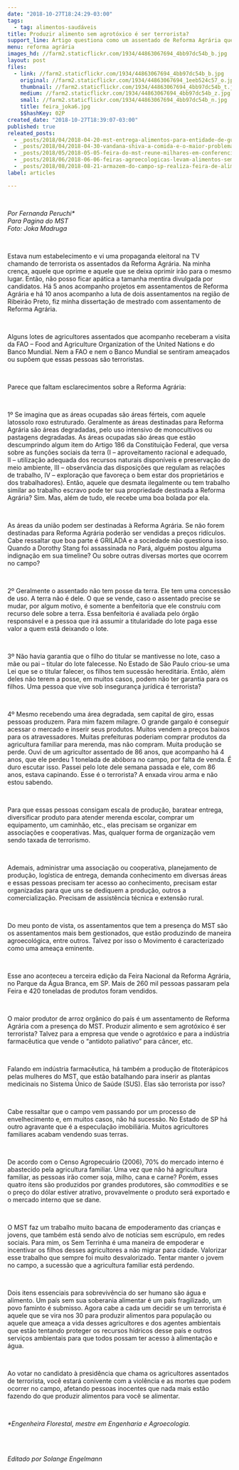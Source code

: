 ```yaml
---
date: "2018-10-27T18:24:29-03:00"
tags:
  - tag: alimentos-saudáveis
title: Produzir alimento sem agrotóxico é ser terrorista?
support_line: Artigo questiona como um assentado de Reforma Agrária que produz alimentos no campo pode ser considerado dessa forma
menu: reforma agrária
images_hd: //farm2.staticflickr.com/1934/44863067694_4bb97dc54b_b.jpg
layout: post
files:
  - link: //farm2.staticflickr.com/1934/44863067694_4bb97dc54b_b.jpg
    original: //farm2.staticflickr.com/1934/44863067694_1eeb524c57_o.jpg
    thumbnail: //farm2.staticflickr.com/1934/44863067694_4bb97dc54b_t.jpg
    medium: //farm2.staticflickr.com/1934/44863067694_4bb97dc54b_z.jpg
    small: //farm2.staticflickr.com/1934/44863067694_4bb97dc54b_n.jpg
    title: feira_joka6.jpg
    $$hashKey: 02P
created_date: "2018-10-27T18:39:07-03:00"
published: true
releated_posts:
  - _posts/2018/04/2018-04-20-mst-entrega-alimentos-para-entidade-de-guaiba-no-rio-grande-do-sul.md
  - _posts/2018/04/2018-04-30-vandana-shiva-a-comida-e-o-maior-problema-de-saude-no-mundo.md
  - _posts/2018/05/2018-05-05-feira-do-mst-reune-milhares-em-conferencia-sobre-alimentacao-saudavel.md
  - _posts/2018/06/2018-06-06-feiras-agroecologicas-levam-alimentos-sem-veneno-para-lares-paraibanos.md
  - _posts/2018/08/2018-08-21-armazem-do-campo-sp-realiza-feira-de-alimentos-organicos-a-preco-de-custo.md
label: articles

---
```

<p>&nbsp;</p>

<p><em>Por Fernanda Peruchi*<br />
Para Pagina do MST<br />
Foto: Joka Madruga</em></p>

<p>&nbsp;</p>

<p>Estava num estabelecimento e vi uma propaganda eleitoral na TV chamando de terrorista os assentados da Reforma Agr&aacute;ria. Na minha cren&ccedil;a, aquele que oprime e aquele que se deixa oprimir ir&atilde;o para o mesmo lugar. Ent&atilde;o, n&atilde;o posso ficar ap&aacute;tica a tamanha mentira divulgada por candidatos. H&aacute; 5 anos acompanho projetos em assentamentos de Reforma Agr&aacute;ria e h&aacute; 10 anos acompanho a luta de dois assentamentos na regi&atilde;o de Ribeir&atilde;o Preto, fiz minha disserta&ccedil;&atilde;o de mestrado com assentamento de Reforma Agr&aacute;ria.</p>

<p>&nbsp;</p>

<p>Alguns lotes de agricultores assentados que acompanho receberam a visita da&nbsp;FAO &ndash; Food and Agriculture Organization of the United Nations e&nbsp;do Banco Mundial. Nem a FAO e nem o Banco Mundial se sentiram amea&ccedil;ados ou sup&otilde;em que essas pessoas s&atilde;o terroristas.</p>

<p>&nbsp;</p>

<p>Parece que faltam esclarecimentos sobre a Reforma Agr&aacute;ria:</p>

<p>&nbsp;</p>

<p>1&ordm; Se imagina que as &aacute;reas ocupadas s&atilde;o &aacute;reas f&eacute;rteis, com aquele latossolo roxo estruturado. Geralmente as &aacute;reas destinadas para Reforma Agr&aacute;ria s&atilde;o &aacute;reas degradadas, pelo uso intensivo de monocultivos ou pastagens degradadas. As &aacute;reas ocupadas s&atilde;o &aacute;reas que est&atilde;o descumprindo algum item do Artigo 186 da Constitui&ccedil;&atilde;o Federal, que versa sobre as fun&ccedil;&otilde;es sociais da terra (I &ndash; aproveitamento racional e adequado, II &ndash; utiliza&ccedil;&atilde;o adequada dos recursos naturais dispon&iacute;veis e preserva&ccedil;&atilde;o do meio ambiente, III &ndash; observ&acirc;ncia das disposi&ccedil;&otilde;es que regulam as rela&ccedil;&otilde;es de trabalho, IV &ndash; explora&ccedil;&atilde;o que favore&ccedil;a o bem estar dos propriet&aacute;rios e dos trabalhadores). Ent&atilde;o, aquele que desmata ilegalmente ou tem trabalho similar ao trabalho escravo pode ter sua propriedade destinada a Reforma Agr&aacute;ria? Sim. Mas, al&eacute;m de tudo, ele recebe uma boa bolada por ela.</p>

<p>&nbsp;</p>

<p>As &aacute;reas da uni&atilde;o podem ser destinadas &agrave; Reforma Agr&aacute;ria. Se n&atilde;o forem destinadas para Reforma Agr&aacute;ria poder&atilde;o ser vendidas a pre&ccedil;os rid&iacute;culos. Cabe ressaltar que boa parte &eacute; GRILADA e a sociedade n&atilde;o questiona isso. Quando a Dorothy Stang foi assassinada no Par&aacute;, algu&eacute;m postou alguma indigna&ccedil;&atilde;o em sua timeline? Ou sobre outras diversas mortes que ocorrem no campo?</p>

<p>&nbsp;</p>

<p>2&ordm; Geralmente o assentado n&atilde;o tem posse da terra. Ele tem uma concess&atilde;o de uso. A terra n&atilde;o &eacute; dele. O que se vende, caso o assentado precise se mudar, por algum motivo, &eacute; somente a benfeitoria que ele construiu com recurso dele sobre a terra. Essa benfeitoria &eacute; avaliada pelo &oacute;rg&atilde;o respons&aacute;vel e a pessoa que ir&aacute; assumir a titularidade do lote paga esse valor a quem est&aacute; deixando o lote.</p>

<p>&nbsp;</p>

<p>3&ordm; N&atilde;o havia garantia que o filho do titular se mantivesse no lote, caso a m&atilde;e ou pai &ndash; titular do lote falecesse. No Estado de S&atilde;o Paulo criou-se uma Lei que se o titular falecer, os filhos tem sucess&atilde;o heredit&aacute;ria. Ent&atilde;o, al&eacute;m deles n&atilde;o terem a posse, em muitos casos, podem n&atilde;o ter garantia para os filhos. Uma pessoa que vive sob inseguran&ccedil;a jur&iacute;dica &eacute; terrorista?</p>

<p>&nbsp;</p>

<p>4&ordm; Mesmo recebendo uma &aacute;rea degradada, sem capital de giro, essas pessoas produzem. Para mim fazem milagre. O grande gargalo &eacute; conseguir acessar o mercado e inserir seus produtos. Muitos vendem a pre&ccedil;os baixos para os atravessadores. Muitas prefeituras poderiam comprar produtos da agricultura familiar para merenda, mas n&atilde;o compram. Muita produ&ccedil;&atilde;o se perde. Ouvi de um agricultor assentado de 86 anos, que acompanho h&aacute; 4 anos, que ele perdeu 1 tonelada de ab&oacute;bora no campo, por falta de venda. &Eacute; duro escutar isso. Passei pelo lote dele semana passada e ele, com 86 anos, estava capinando. Esse &eacute; o terrorista? A enxada virou arma e n&atilde;o estou sabendo.</p>

<p>&nbsp;</p>

<p>Para que essas pessoas consigam escala de produ&ccedil;&atilde;o, baratear entrega, diversificar produto para atender merenda escolar, comprar um equipamento, um caminh&atilde;o, etc., elas precisam se organizar em associa&ccedil;&otilde;es e cooperativas. Mas, qualquer forma de organiza&ccedil;&atilde;o vem sendo taxada de terrorismo.</p>

<p>&nbsp;</p>

<p>Ademais, administrar uma associa&ccedil;&atilde;o ou cooperativa, planejamento de produ&ccedil;&atilde;o, log&iacute;stica de entrega, demanda conhecimento em diversas &aacute;reas e essas pessoas precisam ter acesso ao conhecimento, precisam estar organizadas para que uns se dediquem a produ&ccedil;&atilde;o, outros a comercializa&ccedil;&atilde;o. Precisam de assist&ecirc;ncia t&eacute;cnica e extens&atilde;o rural.</p>

<p>&nbsp;</p>

<p>Do meu ponto de vista, os assentamentos que tem a presen&ccedil;a do MST s&atilde;o os assentamentos mais bem gestionados, que est&atilde;o produzindo de maneira agroecol&oacute;gica, entre outros. Talvez por isso o Movimento &eacute; caracterizado como uma amea&ccedil;a eminente.</p>

<p>&nbsp;</p>

<p>Esse ano aconteceu a terceira edi&ccedil;&atilde;o da Feira Nacional da Reforma Agr&aacute;ria, no Parque da &Aacute;gua Branca, em SP. Mais de 260 mil pessoas passaram pela Feira e 420 toneladas de produtos foram vendidos.</p>

<p>&nbsp;</p>

<p>O maior produtor de arroz org&acirc;nico do pa&iacute;s &eacute; um assentamento de Reforma Agr&aacute;ria com a presen&ccedil;a do MST. Produzir alimento e sem agrot&oacute;xico &eacute; ser terrorista? Talvez para a empresa que vende o agrot&oacute;xico e para a ind&uacute;stria farmac&ecirc;utica que vende o &ldquo;antidoto paliativo&rdquo; para c&acirc;ncer, etc.</p>

<p>&nbsp;</p>

<p>Falando em ind&uacute;stria farmac&ecirc;utica, h&aacute; tamb&eacute;m a produ&ccedil;&atilde;o de fitoter&aacute;picos pelas mulheres do MST, que est&atilde;o batalhando para inserir as plantas medicinais no Sistema &Uacute;nico de Sa&uacute;de (SUS). Elas s&atilde;o terrorista por isso?</p>

<p>&nbsp;</p>

<p>Cabe ressaltar que o campo vem passando por um processo de envelhecimento e, em muitos casos, n&atilde;o h&aacute; sucess&atilde;o. No Estado de SP h&aacute; outro agravante que &eacute; a especula&ccedil;&atilde;o imobili&aacute;ria. Muitos agricultores familiares acabam vendendo suas terras.</p>

<p>&nbsp;</p>

<p>De acordo com o Censo Agropecu&aacute;rio (2006), 70% do mercado interno &eacute; abastecido pela agricultura familiar. Uma vez que n&atilde;o h&aacute; agricultura familiar, as pessoas ir&atilde;o comer soja, milho, cana e carne? Por&eacute;m, esses quatro itens s&atilde;o produzidos por grandes produtores, s&atilde;o <em>commodities</em> e se o pre&ccedil;o do d&oacute;lar estiver atrativo, provavelmente o produto ser&aacute; exportado e o mercado interno que se dane.</p>

<p>&nbsp;</p>

<p>O MST faz um trabalho muito bacana de empoderamento das crian&ccedil;as e jovens, que tamb&eacute;m est&aacute; sendo alvo de not&iacute;cias sem escr&uacute;pulo, em redes sociais. Para mim, os Sem Terrinha &eacute; uma maneira de empoderar e incentivar os filhos desses agricultores a n&atilde;o migrar para cidade. Valorizar esse trabalho que sempre foi muito desvalorizado. Tentar manter o jovem no campo, a sucess&atilde;o que a agricultura familiar est&aacute; perdendo.</p>

<p>&nbsp;</p>

<p>Dois itens essenciais para sobreviv&ecirc;ncia do ser humano s&atilde;o &aacute;gua e alimento. Um pa&iacute;s sem sua soberania alimentar &eacute; um pa&iacute;s fragilizado, um povo faminto &eacute; submisso. Agora cabe a cada um decidir se um terrorista &eacute; aquele que se vira nos 30 para produzir alimentos para popula&ccedil;&atilde;o ou aquele que amea&ccedil;a a vida desses agricultores e dos agentes ambientais que est&atilde;o tentando proteger os recursos h&iacute;dricos desse pa&iacute;s e outros servi&ccedil;os ambientais para que todos possam ter acesso &agrave; alimenta&ccedil;&atilde;o e &aacute;gua.</p>

<p>&nbsp;</p>

<p>Ao votar no candidato &agrave; presid&ecirc;ncia que chama os agricultores assentados de terrorista, voc&ecirc; estar&aacute; conivente com a viol&ecirc;ncia e as mortes que podem ocorrer no campo, afetando pessoas inocentes que nada mais est&atilde;o fazendo do que produzir alimentos para voc&ecirc; se alimentar.</p>

<p>&nbsp;</p>

<p><em>*Engenheira Florestal, mestre em Engenharia e Agroecologia.</em></p>

<p><br />
&nbsp;</p>

<p><i>Editado por Solange Engelmann</i></p>

<p>&nbsp;</p>

